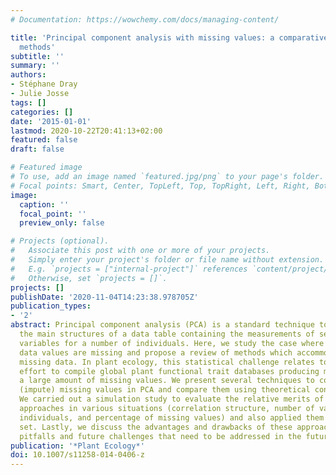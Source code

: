 ```yaml
---
# Documentation: https://wowchemy.com/docs/managing-content/

title: 'Principal component analysis with missing values: a comparative survey of
  methods'
subtitle: ''
summary: ''
authors:
- Stéphane Dray
- Julie Josse
tags: []
categories: []
date: '2015-01-01'
lastmod: 2020-10-22T20:41:13+02:00
featured: false
draft: false

# Featured image
# To use, add an image named `featured.jpg/png` to your page's folder.
# Focal points: Smart, Center, TopLeft, Top, TopRight, Left, Right, BottomLeft, Bottom, BottomRight.
image:
  caption: ''
  focal_point: ''
  preview_only: false

# Projects (optional).
#   Associate this post with one or more of your projects.
#   Simply enter your project's folder or file name without extension.
#   E.g. `projects = ["internal-project"]` references `content/project/deep-learning/index.md`.
#   Otherwise, set `projects = []`.
projects: []
publishDate: '2020-11-04T14:23:38.978705Z'
publication_types:
- '2'
abstract: Principal component analysis (PCA) is a standard technique to summarize
  the main structures of a data table containing the measurements of several quantitative
  variables for a number of individuals. Here, we study the case where some of the
  data values are missing and propose a review of methods which accommodate PCA to
  missing data. In plant ecology, this statistical challenge relates to the current
  effort to compile global plant functional trait databases producing matrices with
  a large amount of missing values. We present several techniques to consider or estimate
  (impute) missing values in PCA and compare them using theoretical considerations.
  We carried out a simulation study to evaluate the relative merits of the different
  approaches in various situations (correlation structure, number of variables and
  individuals, and percentage of missing values) and also applied them on a real data
  set. Lastly, we discuss the advantages and drawbacks of these approaches, the potential
  pitfalls and future challenges that need to be addressed in the future.
publication: '*Plant Ecology*'
doi: 10.1007/s11258-014-0406-z
---
```

